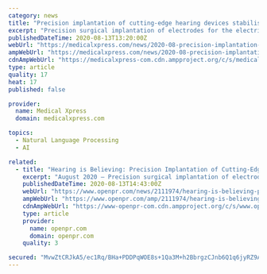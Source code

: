 ```yaml
---
category: news
title: "Precision implantation of cutting-edge hearing devices stabilises residual hearing and improves speech recognition"
excerpt: "Precision surgical implantation of electrodes for the electric-acoustic stimulation of the inner ear can stabilise the long-term residual hearing of severely hearing-impaired people and significantly improve their speech recognition."
publishedDateTime: 2020-08-13T13:20:00Z
webUrl: "https://medicalxpress.com/news/2020-08-precision-implantation-cutting-edge-devices-stabilises.html"
ampWebUrl: "https://medicalxpress.com/news/2020-08-precision-implantation-cutting-edge-devices-stabilises.amp"
cdnAmpWebUrl: "https://medicalxpress-com.cdn.ampproject.org/c/s/medicalxpress.com/news/2020-08-precision-implantation-cutting-edge-devices-stabilises.amp"
type: article
quality: 17
heat: 17
published: false

provider:
  name: Medical Xpress
  domain: medicalxpress.com

topics:
  - Natural Language Processing
  - AI

related:
  - title: "Hearing is Believing: Precision Implantation of Cutting-Edge Hybrid Hearing Devices Stabilises Residual Hearing and Improves Speech Recognition"
    excerpt: "August 2020 – Precision surgical implantation of electrodes for the electric-acoustic stimulation of the inner ear can stabilise the long-term residual hearing of severely hearing-impaired people and significantly improve their speech recognition."
    publishedDateTime: 2020-08-13T14:43:00Z
    webUrl: "https://www.openpr.com/news/2111974/hearing-is-believing-precision-implantation-of-cutting-edge"
    ampWebUrl: "https://www.openpr.com/amp/2111974/hearing-is-believing-precision-implantation-of-cutting-edge"
    cdnAmpWebUrl: "https://www-openpr-com.cdn.ampproject.org/c/s/www.openpr.com/amp/2111974/hearing-is-believing-precision-implantation-of-cutting-edge"
    type: article
    provider:
      name: openpr.com
      domain: openpr.com
    quality: 3

secured: "MvwZtCRJkA5/ec1Rq/BHa+PDDPqWOE8s+1Qa3M+h2BbrgzCJnb6Q1q6jyRZ9A0pRnrOcQG42CF1/6zzOf30WKiwr2iY5w/Sb2PaBo2yG2a54MJmj9y/vKlpeb2GQo8ckd3vePUDUIyC37jNUXvTxhct649nGJoIinOhsq/sT7nkDG31yYrR3aT3K9+B9Lrzw37sa8n6a9ydGJ+XFuCRlmxbcBFAq7aQIianM7I7NFABMwnClzhFsc9fC5Kap+mcUH9rbDrNK1oUEyOGZO0gZwv1C/CQmaE+9WWfxqxmbGZO7MyIGujejTzP6Ccg2uROQudTZly3oj9+MyEfFj3h0Wg==;U1bNhcxg9ToU+ss9FEQqTg=="
---
```


